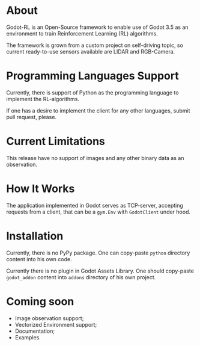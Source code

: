 # About
Godot-RL is an Open-Source framework to enable use of Godot 3.5 as an environment to train Reinforcement Learning (RL) algorithms.

The framework is grown from a custom project on self-driving topic, so current ready-to-use sensors available are LIDAR and RGB-Camera.

# Programming Languages Support
Currently, there is  support of Python as the programming language to implement the RL-algorithms.

If one has a desire to implement the client for any other languages, submit pull request, please.

# Current Limitations
This release have no support of images and any other binary data as an observation.

# How It Works
The application implemented in Godot serves as TCP-server, accepting requests from a client, that can be a `gym.Env` with `GodotClient` under hood.

# Installation
Currently, there is no PyPy package. One can copy-paste `python` directory content into his own code.

Currently there is no plugin in Godot Assets Library. One should copy-paste `godot_addon` content into `addons` directory of his own project.

# Coming soon
* Image observation support;
* Vectorized Environment support;
* Documentation;
* Examples.

